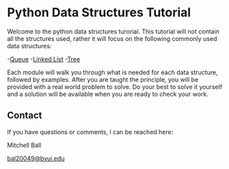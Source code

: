 # Python Data Structures Tutorial

Welcome to the python data structures turorial. This tutorial will not contain all the structures used, rather it will focus on the following commonly used data structures:

-[Queue](1-ques.md)
-[Linked List](2-linked_lists.md)
-[Tree](3-trees.md)

Each module will walk you through what is needed for each data structure, followed by examples. After you are taught the principle, you will be provided with a real world problem to solve. Do your best to solve it yourself and a solution will be available when you are ready to check your work.

## Contact
If you have questions or comments, I can be reached here:

Mitchell Ball

bal20049@byui.edu